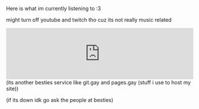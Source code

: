 Here is what im currently listening to :3

might turn off youtube and twitch tho cuz its not really music related
<iframe frameborder="0" width="510" height="140" src="https://yc.besties.house/embed/last/emberyuo?mini=false&force-theme=dark"></iframe>
(its another besties service like git.gay and pages.gay (stuff i use to host my site))

(if its down idk go ask the people at besties)
